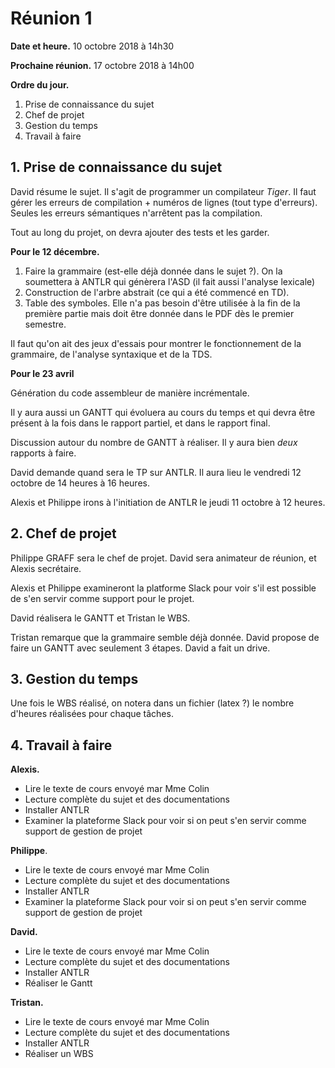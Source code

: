 # Réunion 1

**Date et heure.** 10 octobre 2018 à 14h30

**Prochaine réunion.** 17 octobre 2018 à 14h00 

**Ordre du jour.**

1. Prise de connaissance du sujet
2. Chef de projet
3. Gestion du temps
4. Travail à faire

## 1. Prise de connaissance du sujet

David résume le sujet. Il s'agit de programmer un compilateur *Tiger*. Il faut gérer les erreurs de compilation + numéros de lignes (tout type d'erreurs). Seules les erreurs sémantiques n'arrêtent pas la compilation.

Tout au long du projet, on devra ajouter des tests et les garder.

**Pour le 12 décembre.**

1. Faire la grammaire (est-elle déjà donnée dans le sujet ?). On la soumettera à ANTLR qui génèrera l'ASD (il fait aussi l'analyse lexicale)
2. Construction de l'arbre abstrait (ce qui a été commencé en TD).
3. Table des symboles. Elle n'a pas besoin d'être utilisée à la fin de la première partie mais doit être donnée dans le PDF dès le premier semestre.

Il faut qu'on ait des jeux d'essais pour montrer le fonctionnement de la grammaire, de l'analyse syntaxique et de la TDS.

**Pour le 23 avril**

Génération du code assembleur de manière incrémentale.

Il y aura aussi un GANTT qui évoluera au cours du temps et qui devra être présent à la fois dans le rapport partiel, et dans le rapport final.

Discussion autour du nombre de GANTT à réaliser. Il y aura bien *deux* rapports à faire.

David demande quand sera le TP sur ANTLR. Il aura lieu le vendredi 12 octobre de 14 heures à 16 heures.

Alexis et Philippe irons à l'initiation de ANTLR le jeudi 11 octobre à 12 heures.

## 2. Chef de projet

Philippe GRAFF sera le chef de projet. David sera animateur de réunion, et Alexis secrétaire.

Alexis et Philippe examineront la platforme Slack pour voir s'il est possible de s'en servir comme support pour le projet.

David réalisera le GANTT et Tristan le WBS.

Tristan remarque que la grammaire semble déjà donnée. David propose de faire un GANTT avec seulement 3 étapes. David a fait un drive.

## 3. Gestion du temps

Une fois le WBS réalisé, on notera dans un fichier (latex ?) le nombre d'heures réalisées pour chaque tâches.

## 4. Travail à faire

**Alexis.**

+ Lire le texte de cours envoyé mar Mme Colin
+ Lecture complète du sujet et des documentations
+ Installer ANTLR
+ Examiner la plateforme Slack pour voir si on peut s'en servir comme support de gestion de projet

**Philippe**.

+ Lire le texte de cours envoyé mar Mme Colin
+ Lecture complète du sujet et des documentations
+ Installer ANTLR
+ Examiner la plateforme Slack pour voir si on peut s'en servir comme support de gestion de projet

**David.**

+ Lire le texte de cours envoyé mar Mme Colin
+ Lecture complète du sujet et des documentations
+ Installer ANTLR
+ Réaliser le Gantt

**Tristan.**

+ Lire le texte de cours envoyé mar Mme Colin
+ Lecture complète du sujet et des documentations
+ Installer ANTLR
+ Réaliser un WBS


